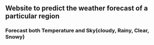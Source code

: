 ## Website to predict the weather forecast of a particular region 
### Forecast both Temperature and Sky(cloudy, Rainy, Clear, Snowy)
